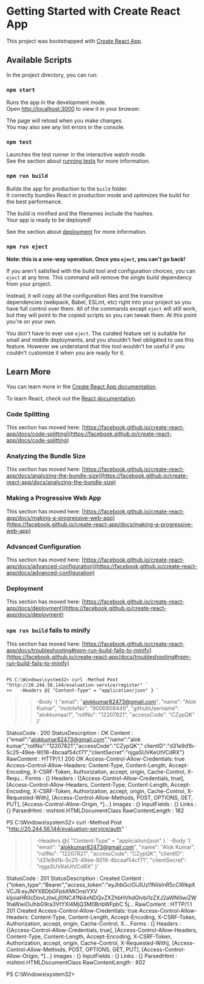 # Getting Started with Create React App

This project was bootstrapped with [Create React App](https://github.com/facebook/create-react-app).

## Available Scripts

In the project directory, you can run:

### `npm start`

Runs the app in the development mode.\
Open [http://localhost:3000](http://localhost:3000) to view it in your browser.

The page will reload when you make changes.\
You may also see any lint errors in the console.

### `npm test`

Launches the test runner in the interactive watch mode.\
See the section about [running tests](https://facebook.github.io/create-react-app/docs/running-tests) for more information.

### `npm run build`

Builds the app for production to the `build` folder.\
It correctly bundles React in production mode and optimizes the build for the best performance.

The build is minified and the filenames include the hashes.\
Your app is ready to be deployed!

See the section about [deployment](https://facebook.github.io/create-react-app/docs/deployment) for more information.

### `npm run eject`

**Note: this is a one-way operation. Once you `eject`, you can't go back!**

If you aren't satisfied with the build tool and configuration choices, you can `eject` at any time. This command will remove the single build dependency from your project.

Instead, it will copy all the configuration files and the transitive dependencies (webpack, Babel, ESLint, etc) right into your project so you have full control over them. All of the commands except `eject` will still work, but they will point to the copied scripts so you can tweak them. At this point you're on your own.

You don't have to ever use `eject`. The curated feature set is suitable for small and middle deployments, and you shouldn't feel obligated to use this feature. However we understand that this tool wouldn't be useful if you couldn't customize it when you are ready for it.

## Learn More

You can learn more in the [Create React App documentation](https://facebook.github.io/create-react-app/docs/getting-started).

To learn React, check out the [React documentation](https://reactjs.org/).

### Code Splitting

This section has moved here: [https://facebook.github.io/create-react-app/docs/code-splitting](https://facebook.github.io/create-react-app/docs/code-splitting)

### Analyzing the Bundle Size

This section has moved here: [https://facebook.github.io/create-react-app/docs/analyzing-the-bundle-size](https://facebook.github.io/create-react-app/docs/analyzing-the-bundle-size)

### Making a Progressive Web App

This section has moved here: [https://facebook.github.io/create-react-app/docs/making-a-progressive-web-app](https://facebook.github.io/create-react-app/docs/making-a-progressive-web-app)

### Advanced Configuration

This section has moved here: [https://facebook.github.io/create-react-app/docs/advanced-configuration](https://facebook.github.io/create-react-app/docs/advanced-configuration)

### Deployment

This section has moved here: [https://facebook.github.io/create-react-app/docs/deployment](https://facebook.github.io/create-react-app/docs/deployment)

### `npm run build` fails to minify

This section has moved here: [https://facebook.github.io/create-react-app/docs/troubleshooting#npm-run-build-fails-to-minify](https://facebook.github.io/create-react-app/docs/troubleshooting#npm-run-build-fails-to-minify)


                                                                                                                        PS C:\Windows\system32> curl -Method Post "http://20.244.56.144/evaluation-service/register" `                          >>   -Headers @{ "Content-Type" = "application/json" } `
>>   -Body '{
>>     "email": "alokkumar82473@gmail.com",
>>     "name": "Alok Kumar",
>>     "mobileNo": "9006808449",
>>     "githubUsername": "alokkumaar1",
>>     "rollNo": "12207821",
>>     "accessCode": "CZypQK"
>>   }'
>>


StatusCode        : 200
StatusDescription : OK
Content           : {"email":"alokkumar82473@gmail.com","name":"alok kumar","rollNo":"12207821","accessCode":"CZypQK","
                    clientID":"d31e9d1b-5c25-49ee-9018-4bcaaf54cf71","clientSecret":"njgaSUVKeUtVCdRX"}
RawContent        : HTTP/1.1 200 OK
                    Access-Control-Allow-Credentials: true                                                                                  Access-Control-Allow-Headers: Content-Type, Content-Length, Accept-Encoding, X-CSRF-Token,                              Authorization, accept, origin, Cache-Control, X-Requ...                                             Forms             : {}                                                                                                  Headers           : {[Access-Control-Allow-Credentials, true], [Access-Control-Allow-Headers, Content-Type,
                    Content-Length, Accept-Encoding, X-CSRF-Token, Authorization, accept, origin, Cache-Control,
                    X-Requested-With], [Access-Control-Allow-Methods, POST, OPTIONS, GET, PUT],
                    [Access-Control-Allow-Origin, *]...}
Images            : {}
InputFields       : {}
Links             : {}
ParsedHtml        : mshtml.HTMLDocumentClass
RawContentLength  : 182



PS C:\Windows\system32> curl -Method Post "http://20.244.56.144/evaluation-service/auth" `
>>   -Headers @{ "Content-Type" = "application/json" } `
>>   -Body '{
>>     "email": "alokkumar82473@gmail.com",
>>     "name": "Alok Kumar",
>>     "rollNo": "12207821",
>>     "accessCode": "CZypQK",
>>     "clientID": "d31e9d1b-5c25-49ee-9018-4bcaaf54cf71",
>>     "clientSecret": "njgaSUVKeUtVCdRX"
>>   }'
>>


StatusCode        : 201
StatusDescription : Created
Content           : {"token_type":"Bearer","access_token":"eyJhbGciOiJIUzI1NiIsInR5cCI6IkpXVCJ9.eyJNYXBDbGFpbXMiOnsiYXV
                    kIjoiaHR0cDovLzIwLjI0NC41Ni4xNDQvZXZhbHVhdGlvbi1zZXJ2aWNlIiwiZW1haWwiOiJhbG9ra3VtYXI4MjQ3M0BnbWFpbC
                    5j...
RawContent        : HTTP/1.1 201 Created
                    Access-Control-Allow-Credentials: true
                    Access-Control-Allow-Headers: Content-Type, Content-Length, Accept-Encoding, X-CSRF-Token,
                    Authorization, accept, origin, Cache-Control, X...
Forms             : {}
Headers           : {[Access-Control-Allow-Credentials, true], [Access-Control-Allow-Headers, Content-Type,
                    Content-Length, Accept-Encoding, X-CSRF-Token, Authorization, accept, origin, Cache-Control,
                    X-Requested-With], [Access-Control-Allow-Methods, POST, OPTIONS, GET, PUT],
                    [Access-Control-Allow-Origin, *]...}
Images            : {}
InputFields       : {}
Links             : {}
ParsedHtml        : mshtml.HTMLDocumentClass
RawContentLength  : 802



PS C:\Windows\system32>











